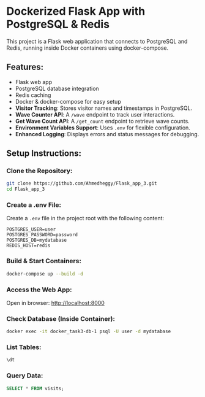 # Dockerized Flask App with PostgreSQL & Redis

This project is a Flask web application that connects to PostgreSQL and Redis, running inside Docker containers using docker-compose.

## Features:

- Flask web app
- PostgreSQL database integration
- Redis caching
- Docker & docker-compose for easy setup
- **Visitor Tracking**: Stores visitor names and timestamps in PostgreSQL.
- **Wave Counter API**: A `/wave` endpoint to track user interactions.
- **Get Wave Count API**: A `/get_count` endpoint to retrieve wave counts.
- **Environment Variables Support**: Uses `.env` for flexible configuration.
- **Enhanced Logging**: Displays errors and status messages for debugging.

## Setup Instructions:

### Clone the Repository:
```bash
git clone https://github.com/Ahmedheggy/Flask_app_3.git
cd Flask_app_3
```

### Create a .env File:
Create a `.env` file in the project root with the following content:
```env
POSTGRES_USER=user
POSTGRES_PASSWORD=password
POSTGRES_DB=mydatabase
REDIS_HOST=redis
```

### Build & Start Containers:
```bash
docker-compose up --build -d
```

### Access the Web App:
Open in browser: [http://localhost:8000](http://localhost:8000)

### Check Database (Inside Container):
```bash
docker exec -it docker_task3-db-1 psql -U user -d mydatabase
```

### List Tables:
```sql
\dt
```

### Query Data:
```sql
SELECT * FROM visits;
```
